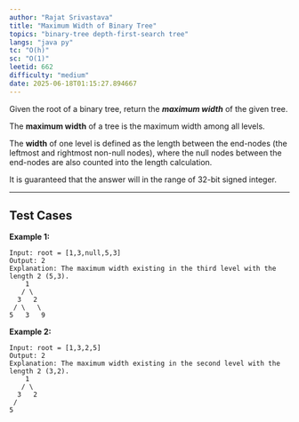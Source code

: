 ```yaml
---
author: "Rajat Srivastava"
title: "Maximum Width of Binary Tree"
topics: "binary-tree depth-first-search tree"
langs: "java py"
tc: "O(h)"
sc: "O(1)"
leetid: 662
difficulty: "medium"
date: 2025-06-18T01:15:27.894667
---
```


Given the root of a binary tree, return the **_maximum width_** of the given tree.

The **maximum width** of a tree is the maximum width among all levels.

The **width** of one level is defined as the length between the end-nodes (the leftmost and rightmost non-null nodes), where the null nodes between the end-nodes are also counted into the length calculation.

It is guaranteed that the answer will in the range of 32-bit signed integer.

---

## Test Cases

**Example 1:** 
```
Input: root = [1,3,null,5,3]
Output: 2
Explanation: The maximum width existing in the third level with the length 2 (5,3).
    1
   / \
  3   2
 / \   \
5   3   9
```

**Example 2:** 
```
Input: root = [1,3,2,5]
Output: 2
Explanation: The maximum width existing in the second level with the length 2 (3,2).
    1
   / \
  3   2
 /
5
```
